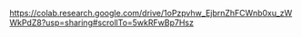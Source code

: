 https://colab.research.google.com/drive/1oPzpvhw_EjbrnZhFCWnb0xu_zWWkPdZ8?usp=sharing#scrollTo=5wkRFwBp7Hsz
